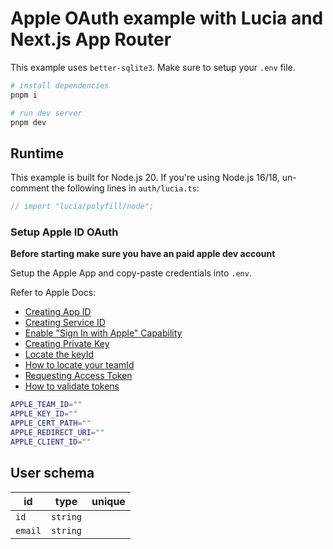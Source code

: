 # Apple OAuth example with Lucia and Next.js App Router

This example uses `better-sqlite3`. Make sure to setup your `.env` file.

```bash
# install dependencies
pnpm i

# run dev server
pnpm dev
```

## Runtime

This example is built for Node.js 20. If you're using Node.js 16/18, un-comment the following lines in `auth/lucia.ts`:

```ts
// import "lucia/polyfill/node";
```

### Setup Apple ID OAuth

**Before starting make sure you have an paid apple dev account**

Setup the Apple App and copy-paste credentials into `.env`.

Refer to Apple Docs:

- [Creating App ID](https://developer.apple.com/help/account/manage-identifiers/register-an-app-id/)
- [Creating Service ID](https://developer.apple.com/help/account/manage-identifiers/register-a-services-id)
- [Enable "Sign In with Apple" Capability](https://developer.apple.com/help/account/manage-identifiers/enable-app-capabilities)
- [Creating Private Key](https://developer.apple.com/help/account/manage-keys/create-a-private-key)
- [Locate the keyId](https://developer.apple.com/help/account/manage-keys/get-a-key-identifier)
- [How to locate your teamId](https://developer.apple.com/help/account/manage-your-team/locate-your-team-id)
- [Requesting Access Token](https://developer.apple.com/documentation/sign_in_with_apple/request_an_authorization_to_the_sign_in_with_apple_server)
- [How to validate tokens](https://developer.apple.com/documentation/sign_in_with_apple/generate_and_validate_tokens)

```bash
APPLE_TEAM_ID=""
APPLE_KEY_ID=""
APPLE_CERT_PATH=""
APPLE_REDIRECT_URI=""
APPLE_CLIENT_ID=""
```

## User schema

| id      | type     | unique |
| ------- | -------- | :----: |
| `id`    | `string` |        |
| `email` | `string` |        |
